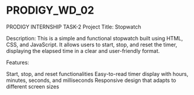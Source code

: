 # PRODIGY_WD_02
PRODIGY INTERNSHIP TASK-2
Project Title: Stopwatch

Description: This is a simple and functional stopwatch built using HTML, CSS, and JavaScript. It allows users to start, stop, and reset the timer, displaying the elapsed time in a clear and user-friendly format.

Features:

Start, stop, and reset functionalities
Easy-to-read timer display with hours, minutes, seconds, and milliseconds
Responsive design that adapts to different screen sizes
